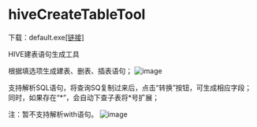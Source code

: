 # hiveCreateTableTool
下载：default.exe[\[链接\]](https://github.com/Yidien/hiveCreateTableTool/releases/tag/%E5%B7%A5%E5%85%B7)

HIVE建表语句生成工具

根据填选项生成建表、删表、插表语句；
![image](https://user-images.githubusercontent.com/44423151/211314932-573cffe1-444a-44fb-b074-839d91fdacb1.png)

支持解析SQL语句，将查询SQ复制过来后，点击“转换”按钮，可生成相应字段；同时，如果存在“\*”，会自动下查子表将\*号扩展；

注：暂不支持解析with语句。
![image](https://user-images.githubusercontent.com/44423151/211315141-79763f22-f287-4570-83d5-543e1e3c0bd9.png)

